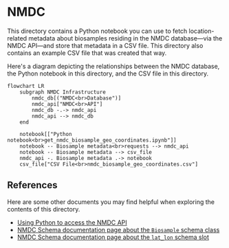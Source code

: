 # NMDC

This directory contains a Python notebook you can use to fetch location-related metadata about biosamples residing
in the NMDC database—via the NMDC API—and store that metadata in a CSV file. This directory also contains an example
CSV file that was created that way.

Here's a diagram depicting the relationships between the NMDC database, the Python notebook in this directory,
and the CSV file in this directory.

```mermaid
flowchart LR
    subgraph NMDC Infrastructure
        nmdc_db[("NMDC<br>Database")]
        nmdc_api["NMDC<br>API"]
        nmdc_db -.-> nmdc_api
        nmdc_api --> nmdc_db
    end
    
    notebook[["Python notebook<br>get_nmdc_biosample_geo_coordinates.ipynb"]]
    notebook -- Biosample metadata<br>requests --> nmdc_api
    notebook -- Biosample metadata --> csv_file
    nmdc_api -. Biosample metadata .-> notebook
    csv_file["CSV File<br>nmdc_biosample_geo_coordinates.csv"]
```

## References

Here are some other documents you may find helpful when exploring the contents of this directory.

- [Using Python to access the NMDC API](https://docs.microbiomedata.org/runtime/nb/api_access_via_python/)
- [NMDC Schema documentation page about the `Biosample` schema class](https://microbiomedata.github.io/nmdc-schema/Biosample/)
- [NMDC Schema documentation page about the `lat_lon` schema slot](https://microbiomedata.github.io/nmdc-schema/lat_lon/)

